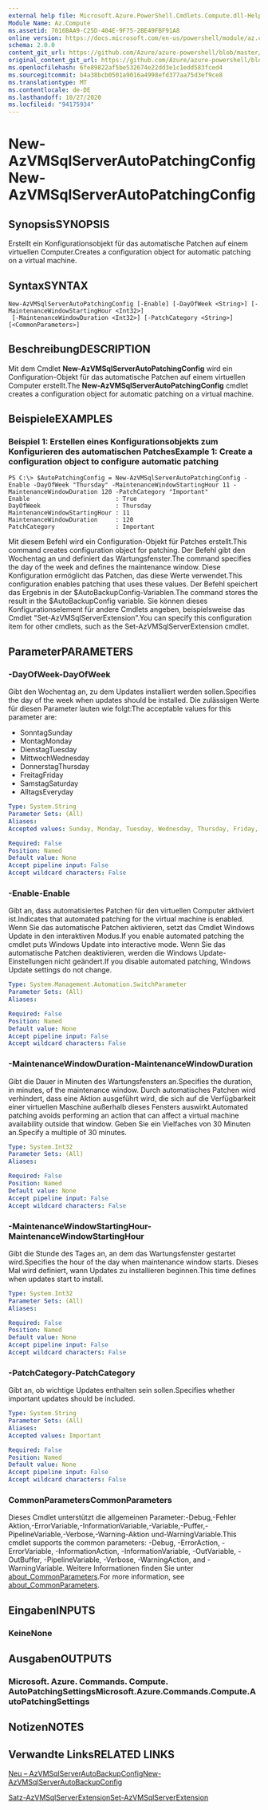 ```yaml
---
external help file: Microsoft.Azure.PowerShell.Cmdlets.Compute.dll-Help.xml
Module Name: Az.Compute
ms.assetid: 7016BAA9-C25D-404E-9F75-2BE49FBF91A8
online version: https://docs.microsoft.com/en-us/powershell/module/az.compute/new-azvmsqlserverautopatchingconfig
schema: 2.0.0
content_git_url: https://github.com/Azure/azure-powershell/blob/master/src/Compute/Compute/help/New-AzVMSqlServerAutoPatchingConfig.md
original_content_git_url: https://github.com/Azure/azure-powershell/blob/master/src/Compute/Compute/help/New-AzVMSqlServerAutoPatchingConfig.md
ms.openlocfilehash: 6fe89822af5be532674e22dd3e1c1edd583fced4
ms.sourcegitcommit: b4a38bcb0501a9016a4998efd377aa75d3ef9ce8
ms.translationtype: MT
ms.contentlocale: de-DE
ms.lasthandoff: 10/27/2020
ms.locfileid: "94175934"
---
```

# <span data-ttu-id="70890-101">New-AzVMSqlServerAutoPatchingConfig</span><span class="sxs-lookup"><span data-stu-id="70890-101">New-AzVMSqlServerAutoPatchingConfig</span></span>

## <span data-ttu-id="70890-102">Synopsis</span><span class="sxs-lookup"><span data-stu-id="70890-102">SYNOPSIS</span></span>
<span data-ttu-id="70890-103">Erstellt ein Konfigurationsobjekt für das automatische Patchen auf einem virtuellen Computer.</span><span class="sxs-lookup"><span data-stu-id="70890-103">Creates a configuration object for automatic patching on a virtual machine.</span></span>

## <span data-ttu-id="70890-104">Syntax</span><span class="sxs-lookup"><span data-stu-id="70890-104">SYNTAX</span></span>

```
New-AzVMSqlServerAutoPatchingConfig [-Enable] [-DayOfWeek <String>] [-MaintenanceWindowStartingHour <Int32>]
 [-MaintenanceWindowDuration <Int32>] [-PatchCategory <String>] [<CommonParameters>]
```

## <span data-ttu-id="70890-105">Beschreibung</span><span class="sxs-lookup"><span data-stu-id="70890-105">DESCRIPTION</span></span>
<span data-ttu-id="70890-106">Mit dem Cmdlet **New-AzVMSqlServerAutoPatchingConfig** wird ein Configuration-Objekt für das automatische Patchen auf einem virtuellen Computer erstellt.</span><span class="sxs-lookup"><span data-stu-id="70890-106">The **New-AzVMSqlServerAutoPatchingConfig** cmdlet creates a configuration object for automatic patching on a virtual machine.</span></span>

## <span data-ttu-id="70890-107">Beispiele</span><span class="sxs-lookup"><span data-stu-id="70890-107">EXAMPLES</span></span>

### <span data-ttu-id="70890-108">Beispiel 1: Erstellen eines Konfigurationsobjekts zum Konfigurieren des automatischen Patches</span><span class="sxs-lookup"><span data-stu-id="70890-108">Example 1: Create a configuration object to configure automatic patching</span></span>
```
PS C:\> $AutoPatchingConfig = New-AzVMSqlServerAutoPatchingConfig -Enable -DayOfWeek "Thursday" -MaintenanceWindowStartingHour 11 -MaintenanceWindowDuration 120 -PatchCategory "Important"
Enable                        : True
DayOfWeek                     : Thursday
MaintenanceWindowStartingHour : 11
MaintenanceWindowDuration     : 120
PatchCategory                 : Important
```

<span data-ttu-id="70890-109">Mit diesem Befehl wird ein Configuration-Objekt für Patches erstellt.</span><span class="sxs-lookup"><span data-stu-id="70890-109">This command creates configuration object for patching.</span></span>
<span data-ttu-id="70890-110">Der Befehl gibt den Wochentag an und definiert das Wartungsfenster.</span><span class="sxs-lookup"><span data-stu-id="70890-110">The command specifies the day of the week and defines the maintenance window.</span></span>
<span data-ttu-id="70890-111">Diese Konfiguration ermöglicht das Patchen, das diese Werte verwendet.</span><span class="sxs-lookup"><span data-stu-id="70890-111">This configuration enables patching that uses these values.</span></span>
<span data-ttu-id="70890-112">Der Befehl speichert das Ergebnis in der $AutoBackupConfig-Variablen.</span><span class="sxs-lookup"><span data-stu-id="70890-112">The command stores the result in the $AutoBackupConfig variable.</span></span>
<span data-ttu-id="70890-113">Sie können dieses Konfigurationselement für andere Cmdlets angeben, beispielsweise das Cmdlet "Set-AzVMSqlServerExtension".</span><span class="sxs-lookup"><span data-stu-id="70890-113">You can specify this configuration item for other cmdlets, such as the Set-AzVMSqlServerExtension cmdlet.</span></span>

## <span data-ttu-id="70890-114">Parameter</span><span class="sxs-lookup"><span data-stu-id="70890-114">PARAMETERS</span></span>

### <span data-ttu-id="70890-115">-DayOfWeek</span><span class="sxs-lookup"><span data-stu-id="70890-115">-DayOfWeek</span></span>
<span data-ttu-id="70890-116">Gibt den Wochentag an, zu dem Updates installiert werden sollen.</span><span class="sxs-lookup"><span data-stu-id="70890-116">Specifies the day of the week when updates should be installed.</span></span>
<span data-ttu-id="70890-117">Die zulässigen Werte für diesen Parameter lauten wie folgt:</span><span class="sxs-lookup"><span data-stu-id="70890-117">The acceptable values for this parameter are:</span></span>
- <span data-ttu-id="70890-118">Sonntag</span><span class="sxs-lookup"><span data-stu-id="70890-118">Sunday</span></span>
- <span data-ttu-id="70890-119">Montag</span><span class="sxs-lookup"><span data-stu-id="70890-119">Monday</span></span>
- <span data-ttu-id="70890-120">Dienstag</span><span class="sxs-lookup"><span data-stu-id="70890-120">Tuesday</span></span>
- <span data-ttu-id="70890-121">Mittwoch</span><span class="sxs-lookup"><span data-stu-id="70890-121">Wednesday</span></span>
- <span data-ttu-id="70890-122">Donnerstag</span><span class="sxs-lookup"><span data-stu-id="70890-122">Thursday</span></span>
- <span data-ttu-id="70890-123">Freitag</span><span class="sxs-lookup"><span data-stu-id="70890-123">Friday</span></span>
- <span data-ttu-id="70890-124">Samstag</span><span class="sxs-lookup"><span data-stu-id="70890-124">Saturday</span></span>
- <span data-ttu-id="70890-125">Alltags</span><span class="sxs-lookup"><span data-stu-id="70890-125">Everyday</span></span>

```yaml
Type: System.String
Parameter Sets: (All)
Aliases:
Accepted values: Sunday, Monday, Tuesday, Wednesday, Thursday, Friday, Saturday, Everyday

Required: False
Position: Named
Default value: None
Accept pipeline input: False
Accept wildcard characters: False
```

### <span data-ttu-id="70890-126">-Enable</span><span class="sxs-lookup"><span data-stu-id="70890-126">-Enable</span></span>
<span data-ttu-id="70890-127">Gibt an, dass automatisiertes Patchen für den virtuellen Computer aktiviert ist.</span><span class="sxs-lookup"><span data-stu-id="70890-127">Indicates that automated patching for the virtual machine is enabled.</span></span>
<span data-ttu-id="70890-128">Wenn Sie das automatische Patchen aktivieren, setzt das Cmdlet Windows Update in den interaktiven Modus.</span><span class="sxs-lookup"><span data-stu-id="70890-128">If you enable automated patching the cmdlet puts Windows Update into interactive mode.</span></span>
<span data-ttu-id="70890-129">Wenn Sie das automatische Patchen deaktivieren, werden die Windows Update-Einstellungen nicht geändert.</span><span class="sxs-lookup"><span data-stu-id="70890-129">If you disable automated patching, Windows Update settings do not change.</span></span>

```yaml
Type: System.Management.Automation.SwitchParameter
Parameter Sets: (All)
Aliases:

Required: False
Position: Named
Default value: None
Accept pipeline input: False
Accept wildcard characters: False
```

### <span data-ttu-id="70890-130">-MaintenanceWindowDuration</span><span class="sxs-lookup"><span data-stu-id="70890-130">-MaintenanceWindowDuration</span></span>
<span data-ttu-id="70890-131">Gibt die Dauer in Minuten des Wartungsfensters an.</span><span class="sxs-lookup"><span data-stu-id="70890-131">Specifies the duration, in minutes, of the maintenance window.</span></span>
<span data-ttu-id="70890-132">Durch automatisches Patchen wird verhindert, dass eine Aktion ausgeführt wird, die sich auf die Verfügbarkeit einer virtuellen Maschine außerhalb dieses Fensters auswirkt.</span><span class="sxs-lookup"><span data-stu-id="70890-132">Automated patching avoids performing an action that can affect a virtual machine availability outside that window.</span></span>
<span data-ttu-id="70890-133">Geben Sie ein Vielfaches von 30 Minuten an.</span><span class="sxs-lookup"><span data-stu-id="70890-133">Specify a multiple of 30 minutes.</span></span>

```yaml
Type: System.Int32
Parameter Sets: (All)
Aliases:

Required: False
Position: Named
Default value: None
Accept pipeline input: False
Accept wildcard characters: False
```

### <span data-ttu-id="70890-134">-MaintenanceWindowStartingHour</span><span class="sxs-lookup"><span data-stu-id="70890-134">-MaintenanceWindowStartingHour</span></span>
<span data-ttu-id="70890-135">Gibt die Stunde des Tages an, an dem das Wartungsfenster gestartet wird.</span><span class="sxs-lookup"><span data-stu-id="70890-135">Specifies the hour of the day when maintenance window starts.</span></span>
<span data-ttu-id="70890-136">Dieses Mal wird definiert, wann Updates zu installieren beginnen.</span><span class="sxs-lookup"><span data-stu-id="70890-136">This time defines when updates start to install.</span></span>

```yaml
Type: System.Int32
Parameter Sets: (All)
Aliases:

Required: False
Position: Named
Default value: None
Accept pipeline input: False
Accept wildcard characters: False
```

### <span data-ttu-id="70890-137">-PatchCategory</span><span class="sxs-lookup"><span data-stu-id="70890-137">-PatchCategory</span></span>
<span data-ttu-id="70890-138">Gibt an, ob wichtige Updates enthalten sein sollen.</span><span class="sxs-lookup"><span data-stu-id="70890-138">Specifies whether important updates should be included.</span></span>

```yaml
Type: System.String
Parameter Sets: (All)
Aliases:
Accepted values: Important

Required: False
Position: Named
Default value: None
Accept pipeline input: False
Accept wildcard characters: False
```

### <span data-ttu-id="70890-139">CommonParameters</span><span class="sxs-lookup"><span data-stu-id="70890-139">CommonParameters</span></span>
<span data-ttu-id="70890-140">Dieses Cmdlet unterstützt die allgemeinen Parameter:-Debug,-Fehler Aktion,-ErrorVariable,-InformationVariable,-Variable,-Puffer,-PipelineVariable,-Verbose,-Warning-Aktion und-WarningVariable.</span><span class="sxs-lookup"><span data-stu-id="70890-140">This cmdlet supports the common parameters: -Debug, -ErrorAction, -ErrorVariable, -InformationAction, -InformationVariable, -OutVariable, -OutBuffer, -PipelineVariable, -Verbose, -WarningAction, and -WarningVariable.</span></span> <span data-ttu-id="70890-141">Weitere Informationen finden Sie unter [about_CommonParameters](http://go.microsoft.com/fwlink/?LinkID=113216).</span><span class="sxs-lookup"><span data-stu-id="70890-141">For more information, see [about_CommonParameters](http://go.microsoft.com/fwlink/?LinkID=113216).</span></span>

## <span data-ttu-id="70890-142">Eingaben</span><span class="sxs-lookup"><span data-stu-id="70890-142">INPUTS</span></span>

### <span data-ttu-id="70890-143">Keine</span><span class="sxs-lookup"><span data-stu-id="70890-143">None</span></span>

## <span data-ttu-id="70890-144">Ausgaben</span><span class="sxs-lookup"><span data-stu-id="70890-144">OUTPUTS</span></span>

### <span data-ttu-id="70890-145">Microsoft. Azure. Commands. Compute. AutoPatchingSettings</span><span class="sxs-lookup"><span data-stu-id="70890-145">Microsoft.Azure.Commands.Compute.AutoPatchingSettings</span></span>

## <span data-ttu-id="70890-146">Notizen</span><span class="sxs-lookup"><span data-stu-id="70890-146">NOTES</span></span>

## <span data-ttu-id="70890-147">Verwandte Links</span><span class="sxs-lookup"><span data-stu-id="70890-147">RELATED LINKS</span></span>

[<span data-ttu-id="70890-148">Neu – AzVMSqlServerAutoBackupConfig</span><span class="sxs-lookup"><span data-stu-id="70890-148">New-AzVMSqlServerAutoBackupConfig</span></span>](./New-AzVMSqlServerAutoBackupConfig.md)

[<span data-ttu-id="70890-149">Satz-AzVMSqlServerExtension</span><span class="sxs-lookup"><span data-stu-id="70890-149">Set-AzVMSqlServerExtension</span></span>](./Set-AzVMSqlServerExtension.md)


